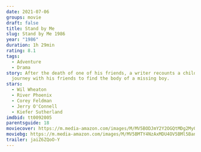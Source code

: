 ```yaml
---
date: 2021-07-06
groups: movie
draft: false
title: Stand by Me
slug: Stand by Me 1986
year: "1986"
duration: 1h 29min
rating: 8.1
tags:
  - Adventure
  - Drama
story: After the death of one of his friends, a writer recounts a childhood
  journey with his friends to find the body of a missing boy.
stars:
  - Wil Wheaton
  - River Phoenix
  - Corey Feldman
  - Jerry O'Connell
  - Kiefer Sutherland
imdbid: tt0092005
parentsguide: 18
moviecover: https://m.media-amazon.com/images/M/MV5BODJmY2Y2OGQtMDg2My00N2Q3LWJmZTUtYTc2ODBjZDVlNDlhXkEyXkFqcGdeQXVyMTQxNzMzNDI@._V1_FMjpg_UX962_.jpg
moviebg: https://m.media-amazon.com/images/M/MV5BMTY4NzAxMDU4OV5BMl5BanBnXkFtZTgwNjA2ODIwMjE@._V1_FMjpg_UX1280_.jpg
trailer: jaiZ6ZQoO-Y
---
```

